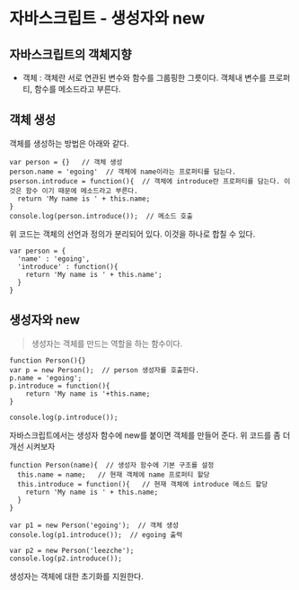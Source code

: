 # 자바스크립트 - 생성자와 new

## 자바스크립트의 객체지향
- 객체 : 객체란 서로 연관된 변수와 함수를 그룹핑한 그릇이다. 객체내 변수를 프로퍼티, 함수를 메소드라고 부른다.

## 객체 생성
객체를 생성하는 방법은 아래와 같다.
```
var person = {}   // 객체 생성
person.name = 'egoing'  // 객체에 name이라는 프로퍼티를 담는다.
pserson.introduce = function(){  // 객체에 introduce란 프로퍼티를 담는다. 이것은 함수 이기 때문에 메소드라고 부른다.
  return 'My name is ' + this.name;
}
console.log(person.introduce());  // 메소드 호출
```
위 코드는 객체의 선언과 정의가 분리되어 있다. 이것을 하나로 합칠 수 있다.
```
var person = {
  'name' : 'egoing',
  'introduce' : function(){
    return 'My name is ' + this.name';
  }
}
```

## 생성자와 new
> 생성자는 객체를 만드는 역할을 하는 함수이다.
```
function Person(){}
var p = new Person();  // person 생성자를 호출한다.
p.name = 'egoing';
p.introduce = function(){
    return 'My name is '+this.name; 
}

console.log(p.introduce());
```
자바스크립트에서는 생성자 함수에 new를 붙이면 객체를 만들어 준다.
위 코드를 좀 더 개선 시켜보자
```
function Person(name){  // 생성자 함수에 기본 구조를 설정
  this.name = name;   // 현재 객체에 name 프로퍼티 할당
  this.introduce = function(){   // 현재 객체에 introduce 메소드 할당
    return 'My name is ' + this.name;
  }
}

var p1 = new Person('egoing');  // 객체 생성
console.log(p1.introduce());  // egoing 출력

var p2 = new Person('leezche');
console.log(p2.introduce());
```
생성자는 객체에 대한 초기화를 지원한다. 
